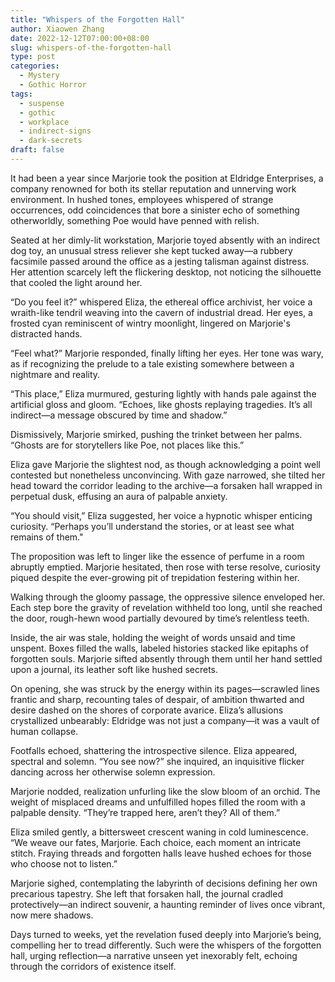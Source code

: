 ```yaml
---
title: "Whispers of the Forgotten Hall"
author: Xiaowen Zhang
date: 2022-12-12T07:00:00+08:00
slug: whispers-of-the-forgotten-hall
type: post
categories:
  - Mystery
  - Gothic Horror
tags:
  - suspense
  - gothic
  - workplace
  - indirect-signs
  - dark-secrets
draft: false
---
```


It had been a year since Marjorie took the position at Eldridge Enterprises, a company renowned for both its stellar reputation and unnerving work environment. In hushed tones, employees whispered of strange occurrences, odd coincidences that bore a sinister echo of something otherworldly, something Poe would have penned with relish.

Seated at her dimly-lit workstation, Marjorie toyed absently with an indirect dog toy, an unusual stress reliever she kept tucked away—a rubbery facsimile passed around the office as a jesting talisman against distress. Her attention scarcely left the flickering desktop, not noticing the silhouette that cooled the light around her.

“Do you feel it?” whispered Eliza, the ethereal office archivist, her voice a wraith-like tendril weaving into the cavern of industrial dread. Her eyes, a frosted cyan reminiscent of wintry moonlight, lingered on Marjorie's distracted hands.

“Feel what?” Marjorie responded, finally lifting her eyes. Her tone was wary, as if recognizing the prelude to a tale existing somewhere between a nightmare and reality.

“This place,” Eliza murmured, gesturing lightly with hands pale against the artificial gloss and gloom. “Echoes, like ghosts replaying tragedies. It’s all indirect—a message obscured by time and shadow.”

Dismissively, Marjorie smirked, pushing the trinket between her palms. “Ghosts are for storytellers like Poe, not places like this.”

Eliza gave Marjorie the slightest nod, as though acknowledging a point well contested but nonetheless unconvincing. With gaze narrowed, she tilted her head toward the corridor leading to the archive—a forsaken hall wrapped in perpetual dusk, effusing an aura of palpable anxiety.

“You should visit,” Eliza suggested, her voice a hypnotic whisper enticing curiosity. “Perhaps you’ll understand the stories, or at least see what remains of them."

The proposition was left to linger like the essence of perfume in a room abruptly emptied. Marjorie hesitated, then rose with terse resolve, curiosity piqued despite the ever-growing pit of trepidation festering within her.

Walking through the gloomy passage, the oppressive silence enveloped her. Each step bore the gravity of revelation withheld too long, until she reached the door, rough-hewn wood partially devoured by time’s relentless teeth.

Inside, the air was stale, holding the weight of words unsaid and time unspent. Boxes filled the walls, labeled histories stacked like epitaphs of forgotten souls. Marjorie sifted absently through them until her hand settled upon a journal, its leather soft like hushed secrets.

On opening, she was struck by the energy within its pages—scrawled lines frantic and sharp, recounting tales of despair, of ambition thwarted and desire dashed on the shores of corporate avarice. Eliza’s allusions crystallized unbearably: Eldridge was not just a company—it was a vault of human collapse.

Footfalls echoed, shattering the introspective silence. Eliza appeared, spectral and solemn. “You see now?” she inquired, an inquisitive flicker dancing across her otherwise solemn expression.

Marjorie nodded, realization unfurling like the slow bloom of an orchid. The weight of misplaced dreams and unfulfilled hopes filled the room with a palpable density. “They’re trapped here, aren’t they? All of them.”

Eliza smiled gently, a bittersweet crescent waning in cold luminescence. “We weave our fates, Marjorie. Each choice, each moment an intricate stitch. Fraying threads and forgotten halls leave hushed echoes for those who choose not to listen.”

Marjorie sighed, contemplating the labyrinth of decisions defining her own precarious tapestry. She left that forsaken hall, the journal cradled protectively—an indirect souvenir, a haunting reminder of lives once vibrant, now mere shadows.

Days turned to weeks, yet the revelation fused deeply into Marjorie’s being, compelling her to tread differently. Such were the whispers of the forgotten hall, urging reflection—a narrative unseen yet inexorably felt, echoing through the corridors of existence itself.